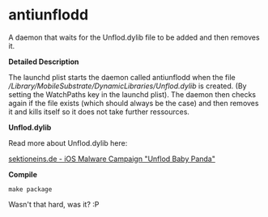 antiunflodd
===========

A daemon that waits for the Unflod.dylib file to be added and then removes it.

**Detailed Description**

The launchd plist starts the daemon called antiunflodd when the file */Library/MobileSubstrate/DynamicLibraries/Unflod.dylib* is created. (By setting the WatchPaths key in the launchd plist). The daemon then checks again if the file exists (which should always be the case) and then removes it and kills itself so it does not take further ressources.

**Unflod.dylib**

Read more about Unflod.dylib here:

[sektioneins.de - iOS Malware Campaign "Unflod Baby Panda"](https://www.sektioneins.de/en/blog/14-04-18-iOS-malware-campaign-unflod-baby-panda.html)

**Compile**

```
make package
```

Wasn't that hard, was it? :P
